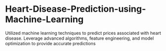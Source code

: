 # Heart-Disease-Prediction-using-Machine-Learning
Utilized machine learning techniques to predict prices associated with heart disease. Leverage advanced algorithms, feature engineering, and model optimization to provide accurate predictions

